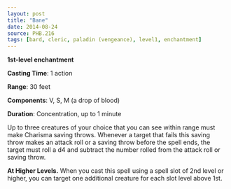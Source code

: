 ```yaml
---
layout: post
title: "Bane"
date: 2014-08-24
source: PHB.216
tags: [bard, cleric, paladin (vengeance), level1, enchantment]
---
```


**1st-level enchantment**

**Casting Time**: 1 action

**Range**: 30 feet

**Components**: V, S, M (a drop of blood)

**Duration**: Concentration, up to 1 minute

Up to three creatures of your choice that you can see within range must make Charisma saving throws. Whenever a target that fails this saving throw makes an attack roll or a saving throw before the spell ends, the target must roll a d4 and subtract the number rolled from the attack roll or saving throw.

**At Higher Levels.** When you cast this spell using a spell slot of 2nd level or higher, you can target one additional creature for each slot level above 1st.
